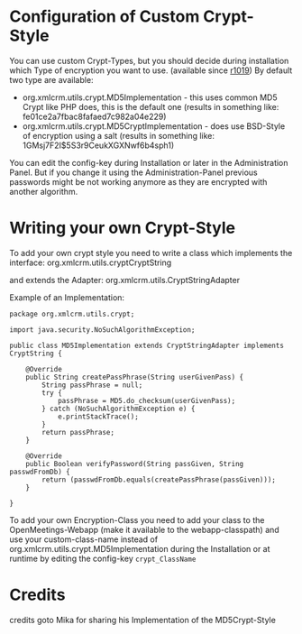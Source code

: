 # Configuration of Custom Crypt-Style #

You can use custom Crypt-Types, but you should decide during installation which Type of encryption you want to use. (available since [r1019](https://code.google.com/p/openmeetings/source/detail?r=1019))
By default two type are available:

  * org.xmlcrm.utils.crypt.MD5Implementation - this uses common MD5 Crypt like PHP does, this is the default one (results in something like: fe01ce2a7fbac8fafaed7c982a04e229)
  * org.xmlcrm.utils.crypt.MD5CryptImplementation - does use BSD-Style of encryption using a salt (results in something like: $1$GMsj7F2I$5S3r9CeukXGXNwf6b4sph1)

You can edit the config-key during Installation or later in the Administration Panel. But if you change it using the Administration-Panel previous passwords might be not working anymore as they are encrypted with another algorithm.

# Writing your own Crypt-Style #

To add your own crypt style you need to write a class which implements the interface:
org.xmlcrm.utils.cryptCryptString

and extends the Adapter:
org.xmlcrm.utils.CryptStringAdapter

Example of an Implementation:
```
package org.xmlcrm.utils.crypt;

import java.security.NoSuchAlgorithmException;

public class MD5Implementation extends CryptStringAdapter implements CryptString {

	@Override
	public String createPassPhrase(String userGivenPass) {
		String passPhrase = null;
		try {
			passPhrase = MD5.do_checksum(userGivenPass);
		} catch (NoSuchAlgorithmException e) {
			e.printStackTrace();
		}
		return passPhrase;
	}

	@Override
	public Boolean verifyPassword(String passGiven, String passwdFromDb) {
		return (passwdFromDb.equals(createPassPhrase(passGiven)));
	}
	
}
```

To add your own Encryption-Class you need to add your class to the OpenMeetings-Webapp (make it available to the webapp-classpath) and use your custom-class-name instead of
org.xmlcrm.utils.crypt.MD5Implementation during the Installation or at runtime by editing the config-key `crypt_ClassName`

# Credits #

credits goto Mika for sharing his Implementation of the MD5Crypt-Style